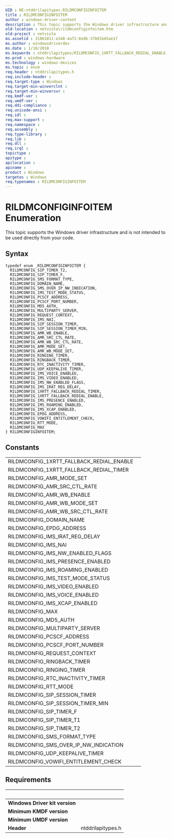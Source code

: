 ```yaml
---
UID : NE:ntddrilapitypes.RILDMCONFIGINFOITEM
title : RILDMCONFIGINFOITEM
author : windows-driver-content
description : This topic supports the Windows driver infrastructure and is not intended to be used directly from your code.
old-location : netvista\rildmconfiginfoitem.htm
old-project : netvista
ms.assetid : 31061811-e148-4af2-8a9b-370d1b45ae1f
ms.author : windowsdriverdev
ms.date : 1/18/2018
ms.keywords : ntddrilapitypes/RILDMCONFIG_1XRTT_FALLBACK_REDIAL_ENABLE, RILDMCONFIG_IMS_NW_ENABLED_FLAGS, RILDMCONFIG_SIP_SESSION_TIMER, ntddrilapitypes/RILDMCONFIG_REQUEST_CONTEXT, ntddrilapitypes/RILDMCONFIG_PCSCF_PORT_NUMBER, RILDMCONFIG_VOWIFI_ENTITLEMENT_CHECK, RILDMCONFIG_PCSCF_PORT_NUMBER, ntddrilapitypes/RILDMCONFIG_AMR_SRC_CTL_RATE, RILDMCONFIG_AMR_WB_ENABLE, ntddrilapitypes/RILDMCONFIG_AMR_WB_ENABLE, RILDMCONFIG_IMS_VOICE_ENABLED, ntddrilapitypes/RILDMCONFIGINFOITEM, ntddrilapitypes/RILDMCONFIG_IMS_TEST_MODE_STATUS, netvista.rildmconfiginfoitem, ntddrilapitypes/RILDMCONFIG_AMR_MODE_SET, ntddrilapitypes/RILDMCONFIG_RTT_MODE, ntddrilapitypes/RILDMCONFIG_IMS_IRAT_REG_DELAY, RILDMCONFIG_SIP_TIMER_T2, ntddrilapitypes/RILDMCONFIG_IMS_ROAMING_ENABLED, RILDMCONFIG_MAX, RILDMCONFIG_AMR_WB_SRC_CTL_RATE, ntddrilapitypes/RILDMCONFIG_UDP_KEEPALIVE_TIMER, RILDMCONFIG_SIP_TIMER_F, ntddrilapitypes/RILDMCONFIG_PCSCF_ADDRESS, RILDMCONFIG_MD5_AUTH, RILDMCONFIG_IMS_IRAT_REG_DELAY, ntddrilapitypes/RILDMCONFIG_1XRTT_FALLBACK_REDIAL_TIMER, RILDMCONFIG_AMR_SRC_CTL_RATE, RILDMCONFIG_IMS_VIDEO_ENABLED, RILDMCONFIG_1XRTT_FALLBACK_REDIAL_TIMER, RILDMCONFIG_AMR_WB_MODE_SET, ntddrilapitypes/RILDMCONFIG_IMS_PRESENCE_ENABLED, RILDMCONFIG_EPDG_ADDRESS, RILDMCONFIG_SIP_SESSION_TIMER_MIN, ntddrilapitypes/RILDMCONFIG_VOWIFI_ENTITLEMENT_CHECK, ntddrilapitypes/RILDMCONFIG_AMR_WB_SRC_CTL_RATE, RILDMCONFIG_AMR_MODE_SET, RILDMCONFIG_RTT_MODE, ntddrilapitypes/RILDMCONFIG_SMS_OVER_IP_NW_INDICATION, RILDMCONFIG_PCSCF_ADDRESS, ntddrilapitypes/RILDMCONFIG_RINGING_TIMER, RILDMCONFIG_RINGBACK_TIMER, ntddrilapitypes/RILDMCONFIG_SIP_TIMER_T2, RILDMCONFIG_SMS_FORMAT_TYPE, ntddrilapitypes/RILDMCONFIG_SIP_TIMER_F, ntddrilapitypes/RILDMCONFIG_SIP_SESSION_TIMER_MIN, ntddrilapitypes/RILDMCONFIG_RTC_INACTIVITY_TIMER, ntddrilapitypes/RILDMCONFIG_IMS_VIDEO_ENABLED, RILDMCONFIG_IMS_PRESENCE_ENABLED, RILDMCONFIG_1XRTT_FALLBACK_REDIAL_ENABLE, RILDMCONFIG_IMS_ROAMING_ENABLED, ntddrilapitypes/RILDMCONFIG_IMS_XCAP_ENABLED, RILDMCONFIG_UDP_KEEPALIVE_TIMER, ntddrilapitypes/RILDMCONFIG_MAX, ntddrilapitypes/RILDMCONFIG_EPDG_ADDRESS, RILDMCONFIG_RTC_INACTIVITY_TIMER, ntddrilapitypes/RILDMCONFIG_IMS_NAI, RILDMCONFIG_IMS_XCAP_ENABLED, RILDMCONFIG_IMS_NAI, ntddrilapitypes/RILDMCONFIG_AMR_WB_MODE_SET, ntddrilapitypes/RILDMCONFIG_SIP_SESSION_TIMER, RILDMCONFIG_RINGING_TIMER, ntddrilapitypes/RILDMCONFIG_DOMAIN_NAME, RILDMCONFIG_MULTIPARTY_SERVER, RILDMCONFIGINFOITEM, ntddrilapitypes/RILDMCONFIG_IMS_VOICE_ENABLED, RILDMCONFIG_DOMAIN_NAME, RILDMCONFIG_IMS_TEST_MODE_STATUS, ntddrilapitypes/RILDMCONFIG_MD5_AUTH, ntddrilapitypes/RILDMCONFIG_RINGBACK_TIMER, ntddrilapitypes/RILDMCONFIG_IMS_NW_ENABLED_FLAGS, ntddrilapitypes/RILDMCONFIG_MULTIPARTY_SERVER, RILDMCONFIGINFOITEM enumeration [Network Drivers Starting with Windows Vista], RILDMCONFIG_SMS_OVER_IP_NW_INDICATION, ntddrilapitypes/RILDMCONFIG_SMS_FORMAT_TYPE, RILDMCONFIG_REQUEST_CONTEXT
ms.prod : windows-hardware
ms.technology : windows-devices
ms.topic : enum
req.header : ntddrilapitypes.h
req.include-header : 
req.target-type : Windows
req.target-min-winverclnt : 
req.target-min-winversvr : 
req.kmdf-ver : 
req.umdf-ver : 
req.ddi-compliance : 
req.unicode-ansi : 
req.idl : 
req.max-support : 
req.namespace : 
req.assembly : 
req.type-library : 
req.lib : 
req.dll : 
req.irql : 
topictype : 
apitype : 
apilocation : 
apiname : 
product : Windows
targetos : Windows
req.typenames : RILDMCONFIGINFOITEM
---
```


# RILDMCONFIGINFOITEM Enumeration
This topic supports the Windows driver infrastructure and is not intended to be used directly from your code.

## Syntax
````
typedef enum _RILDMCONFIGINFOITEM { 
  RILDMCONFIG_SIP_TIMER_T2,
  RILDMCONFIG_SIP_TIMER_F,
  RILDMCONFIG_SMS_FORMAT_TYPE,
  RILDMCONFIG_DOMAIN_NAME,
  RILDMCONFIG_SMS_OVER_IP_NW_INDICATION,
  RILDMCONFIG_IMS_TEST_MODE_STATUS,
  RILDMCONFIG_PCSCF_ADDRESS,
  RILDMCONFIG_PCSCF_PORT_NUMBER,
  RILDMCONFIG_MD5_AUTH,
  RILDMCONFIG_MULTIPARTY_SERVER,
  RILDMCONFIG_REQUEST_CONTEXT,
  RILDMCONFIG_IMS_NAI,
  RILDMCONFIG_SIP_SESSION_TIMER,
  RILDMCONFIG_SIP_SESSION_TIMER_MIN,
  RILDMCONFIG_AMR_WB_ENABLE,
  RILDMCONFIG_AMR_SRC_CTL_RATE,
  RILDMCONFIG_AMR_WB_SRC_CTL_RATE,
  RILDMCONFIG_AMR_MODE_SET,
  RILDMCONFIG_AMR_WB_MODE_SET,
  RILDMCONFIG_RINGING_TIMER,
  RILDMCONFIG_RINGBACK_TIMER,
  RILDMCONFIG_RTC_INACTIVITY_TIMER,
  RILDMCONFIG_UDP_KEEPALIVE_TIMER,
  RILDMCONFIG_IMS_VOICE_ENABLED,
  RILDMCONFIG_IMS_VIDEO_ENABLED,
  RILDMCONFIG_IMS_NW_ENABLED_FLAGS,
  RILDMCONFIG_IMS_IRAT_REG_DELAY,
  RILDMCONFIG_1XRTT_FALLBACK_REDIAL_TIMER,
  RILDMCONFIG_1XRTT_FALLBACK_REDIAL_ENABLE,
  RILDMCONFIG_IMS_PRESENCE_ENABLED,
  RILDMCONFIG_IMS_ROAMING_ENABLED,
  RILDMCONFIG_IMS_XCAP_ENABLED,
  RILDMCONFIG_EPDG_ADDRESS,
  RILDMCONFIG_VOWIFI_ENTITLEMENT_CHECK,
  RILDMCONFIG_RTT_MODE,
  RILDMCONFIG_MAX
} RILDMCONFIGINFOITEM;
````

## Constants

<table>

<tr>
<td>RILDMCONFIG_1XRTT_FALLBACK_REDIAL_ENABLE</td>
<td></td>
</tr>

<tr>
<td>RILDMCONFIG_1XRTT_FALLBACK_REDIAL_TIMER</td>
<td></td>
</tr>

<tr>
<td>RILDMCONFIG_AMR_MODE_SET</td>
<td></td>
</tr>

<tr>
<td>RILDMCONFIG_AMR_SRC_CTL_RATE</td>
<td></td>
</tr>

<tr>
<td>RILDMCONFIG_AMR_WB_ENABLE</td>
<td></td>
</tr>

<tr>
<td>RILDMCONFIG_AMR_WB_MODE_SET</td>
<td></td>
</tr>

<tr>
<td>RILDMCONFIG_AMR_WB_SRC_CTL_RATE</td>
<td></td>
</tr>

<tr>
<td>RILDMCONFIG_DOMAIN_NAME</td>
<td></td>
</tr>

<tr>
<td>RILDMCONFIG_EPDG_ADDRESS</td>
<td></td>
</tr>

<tr>
<td>RILDMCONFIG_IMS_IRAT_REG_DELAY</td>
<td></td>
</tr>

<tr>
<td>RILDMCONFIG_IMS_NAI</td>
<td></td>
</tr>

<tr>
<td>RILDMCONFIG_IMS_NW_ENABLED_FLAGS</td>
<td></td>
</tr>

<tr>
<td>RILDMCONFIG_IMS_PRESENCE_ENABLED</td>
<td></td>
</tr>

<tr>
<td>RILDMCONFIG_IMS_ROAMING_ENABLED</td>
<td></td>
</tr>

<tr>
<td>RILDMCONFIG_IMS_TEST_MODE_STATUS</td>
<td></td>
</tr>

<tr>
<td>RILDMCONFIG_IMS_VIDEO_ENABLED</td>
<td></td>
</tr>

<tr>
<td>RILDMCONFIG_IMS_VOICE_ENABLED</td>
<td></td>
</tr>

<tr>
<td>RILDMCONFIG_IMS_XCAP_ENABLED</td>
<td></td>
</tr>

<tr>
<td>RILDMCONFIG_MAX</td>
<td></td>
</tr>

<tr>
<td>RILDMCONFIG_MD5_AUTH</td>
<td></td>
</tr>

<tr>
<td>RILDMCONFIG_MULTIPARTY_SERVER</td>
<td></td>
</tr>

<tr>
<td>RILDMCONFIG_PCSCF_ADDRESS</td>
<td></td>
</tr>

<tr>
<td>RILDMCONFIG_PCSCF_PORT_NUMBER</td>
<td></td>
</tr>

<tr>
<td>RILDMCONFIG_REQUEST_CONTEXT</td>
<td></td>
</tr>

<tr>
<td>RILDMCONFIG_RINGBACK_TIMER</td>
<td></td>
</tr>

<tr>
<td>RILDMCONFIG_RINGING_TIMER</td>
<td></td>
</tr>

<tr>
<td>RILDMCONFIG_RTC_INACTIVITY_TIMER</td>
<td></td>
</tr>

<tr>
<td>RILDMCONFIG_RTT_MODE</td>
<td></td>
</tr>

<tr>
<td>RILDMCONFIG_SIP_SESSION_TIMER</td>
<td></td>
</tr>

<tr>
<td>RILDMCONFIG_SIP_SESSION_TIMER_MIN</td>
<td></td>
</tr>

<tr>
<td>RILDMCONFIG_SIP_TIMER_F</td>
<td></td>
</tr>

<tr>
<td>RILDMCONFIG_SIP_TIMER_T1</td>
<td></td>
</tr>

<tr>
<td>RILDMCONFIG_SIP_TIMER_T2</td>
<td></td>
</tr>

<tr>
<td>RILDMCONFIG_SMS_FORMAT_TYPE</td>
<td></td>
</tr>

<tr>
<td>RILDMCONFIG_SMS_OVER_IP_NW_INDICATION</td>
<td></td>
</tr>

<tr>
<td>RILDMCONFIG_UDP_KEEPALIVE_TIMER</td>
<td></td>
</tr>

<tr>
<td>RILDMCONFIG_VOWIFI_ENTITLEMENT_CHECK</td>
<td></td>
</tr>
</table>


## Requirements
| &nbsp; | &nbsp; |
| ---- |:---- |
| **Windows Driver kit version** |  |
| **Minimum KMDF version** |  |
| **Minimum UMDF version** |  |
| **Header** | ntddrilapitypes.h |